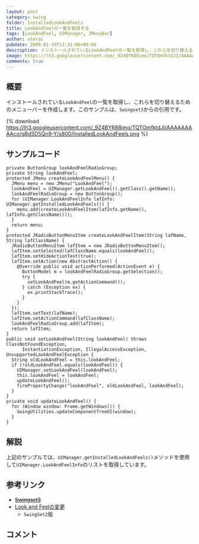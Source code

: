 ```yaml
---
layout: post
category: swing
folder: InstalledLookAndFeels
title: LookAndFeelの一覧を取得する
tags: [LookAndFeel, UIManager, JMenuBar]
author: aterai
pubdate: 2009-01-19T13:31:06+09:00
description: インストールされているLookAndFeelの一覧を取得し、これらを切り替えるためのメニューバーを作成します。
image: https://lh3.googleusercontent.com/_9Z4BYR88imo/TQTOmfktdJI/AAAAAAAAAco/gBdSD5Qn9-Y/s800/InstalledLookAndFeels.png
comments: true
---
```

## 概要
インストールされている`LookAndFeel`の一覧を取得し、これらを切り替えるためのメニューバーを作成します。このサンプルは、`Swingset3`からの引用です。

{% download https://lh3.googleusercontent.com/_9Z4BYR88imo/TQTOmfktdJI/AAAAAAAAAco/gBdSD5Qn9-Y/s800/InstalledLookAndFeels.png %}

## サンプルコード
<pre class="prettyprint"><code>private ButtonGroup lookAndFeelRadioGroup;
private String lookAndFeel;
protected JMenu createLookAndFeelMenu() {
  JMenu menu = new JMenu("LookAndFeel");
  lookAndFeel = UIManager.getLookAndFeel().getClass().getName();
  lookAndFeelRadioGroup = new ButtonGroup();
  for (UIManager.LookAndFeelInfo lafInfo: UIManager.getInstalledLookAndFeels()) {
    menu.add(createLookAndFeelItem(lafInfo.getName(), lafInfo.getClassName()));
  }
  return menu;
}
protected JRadioButtonMenuItem createLookAndFeelItem(String lafName, String lafClassName) {
  JRadioButtonMenuItem lafItem = new JRadioButtonMenuItem();
  lafItem.setSelected(lafClassName.equals(lookAndFeel));
  lafItem.setHideActionText(true);
  lafItem.setAction(new AbstractAction() {
    @Override public void actionPerformed(ActionEvent e) {
      ButtonModel m = lookAndFeelRadioGroup.getSelection();
      try {
        setLookAndFeel(m.getActionCommand());
      } catch (Exception ex) {
        ex.printStackTrace();
      }
    }
  });
  lafItem.setText(lafName);
  lafItem.setActionCommand(lafClassName);
  lookAndFeelRadioGroup.add(lafItem);
  return lafItem;
}
public void setLookAndFeel(String lookAndFeel) throws ClassNotFoundException,
      InstantiationException, IllegalAccessException, UnsupportedLookAndFeelException {
  String oldLookAndFeel = this.lookAndFeel;
  if (!oldLookAndFeel.equals(lookAndFeel)) {
    UIManager.setLookAndFeel(lookAndFeel);
    this.lookAndFeel = lookAndFeel;
    updateLookAndFeel();
    firePropertyChange("lookAndFeel", oldLookAndFeel, lookAndFeel);
  }
}
private void updateLookAndFeel() {
  for (Window window: Frame.getWindows()) {
    SwingUtilities.updateComponentTreeUI(window);
  }
}
</code></pre>

## 解説
上記のサンプルでは、`UIManager.getInstalledLookAndFeels()`メソッドを使用して`UIManager.LookAndFeelInfo`のリストを取得しています。

## 参考リンク
- ~~[Swingset3](https://java.net/projects/Swingset3)~~
- [Look and Feelの変更](https://ateraimemo.com/Swing/LookAndFeel.html)
    - `SwingSet2`版

<!-- dummy comment line for breaking list -->

## コメント
